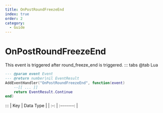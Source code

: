 ```yaml
---
title: OnPostRoundFreezeEnd
index: true
order: 2
category:
  - Guide
---
```


# OnPostRoundFreezeEnd
This event is triggered after round_freeze_end is triggered.
::: tabs
@tab Lua
```lua
--- @param event Event
--- @return number|nil EventResult
AddEventHandler("OnPostRoundFreezeEnd", function(event)
    --[[ ... ]]
    return EventResult.Continue
end)
```

:::
| Key | Data Type |
| :-: | :-------: |